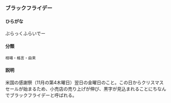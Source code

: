 <div style="display:none;">

## [あ行](securities-terms?id=あ行)
## [か行](securities-terms?id=か行)
## [さ行](securities-terms?id=さ行)
## [た行](securities-terms?id=た行)
## [な行](securities-terms?id=な行)
## [は行](securities-terms?id=は行)

</div>

### ブラックフライデー

#### ひらがな

ぶらっくふらいでー

#### 分類

`相場・格言・由来`

#### 説明

米国の感謝祭（11月の第4木曜日）翌日の金曜日のこと。この日からクリスマスセールが始まるため、小売店の売り上げが伸び、黒字が見込まれることにちなんでブラックフライデーと呼ばれる。

<div style="display:none;">

## [ま行](securities-terms?id=ま行)
## [や行](securities-terms?id=や行)
## [ら行](securities-terms?id=ら行)
## [わ行](securities-terms?id=わ行)
## [英数字・記号](securities-terms?id=英数字・記号)

</div>

